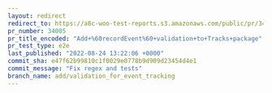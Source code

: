 ```yaml
---
layout: redirect
redirect_to: https://a8c-woo-test-reports.s3.amazonaws.com/public/pr/34005/e2e/index.html
pr_number: 34005
pr_title_encoded: "Add+%60recordEvent%60+validation+to+Tracks+package"
pr_test_type: e2e
last_published: "2022-08-24 13:22:06 +0000"
commit_sha: e47f62b99810c1f0029e0778b9d909d23454d4e1
commit_message: "Fix regex and tests"
branch_name: add/validation_for_event_tracking
---
```

